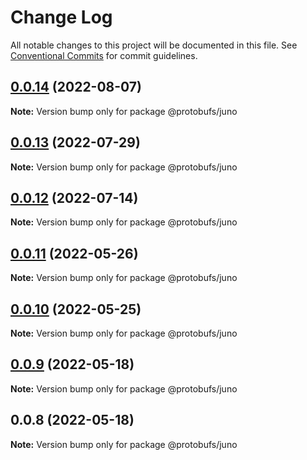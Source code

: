 # Change Log

All notable changes to this project will be documented in this file.
See [Conventional Commits](https://conventionalcommits.org) for commit guidelines.

## [0.0.14](https://github.com/cosmology-tech/proto-registry/compare/@protobufs/juno@0.0.13...@protobufs/juno@0.0.14) (2022-08-07)

**Note:** Version bump only for package @protobufs/juno





## [0.0.13](https://github.com/cosmology-tech/proto-registry/compare/@protobufs/juno@0.0.12...@protobufs/juno@0.0.13) (2022-07-29)

**Note:** Version bump only for package @protobufs/juno





## [0.0.12](https://github.com/cosmology-tech/proto-registry/compare/@protobufs/juno@0.0.11...@protobufs/juno@0.0.12) (2022-07-14)

**Note:** Version bump only for package @protobufs/juno





## [0.0.11](https://github.com/cosmology-tech/proto-registry/compare/@protobufs/juno@0.0.10...@protobufs/juno@0.0.11) (2022-05-26)

**Note:** Version bump only for package @protobufs/juno





## [0.0.10](https://github.com/cosmology-tech/proto-registry/compare/@protobufs/juno@0.0.9...@protobufs/juno@0.0.10) (2022-05-25)

**Note:** Version bump only for package @protobufs/juno





## [0.0.9](https://github.com/cosmology-tech/proto-registry/compare/@protobufs/juno@0.0.8...@protobufs/juno@0.0.9) (2022-05-18)

**Note:** Version bump only for package @protobufs/juno





## 0.0.8 (2022-05-18)

**Note:** Version bump only for package @protobufs/juno
